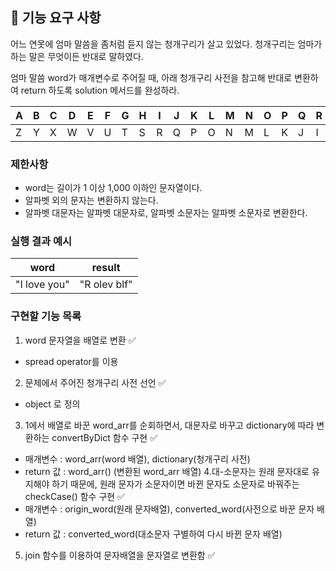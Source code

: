 ## 🚀 기능 요구 사항

어느 연못에 엄마 말씀을 좀처럼 듣지 않는 청개구리가 살고 있었다. 청개구리는 엄마가 하는 말은 무엇이든 반대로 말하였다.

엄마 말씀 word가 매개변수로 주어질 때, 아래 청개구리 사전을 참고해 반대로 변환하여 return 하도록 solution 메서드를 완성하라.

| A | B | C | D | E | F | G | H | I | J | K | L | M | N | O | P | Q | R | S | T | U | V | W | X | Y | Z |
| --- | --- | --- | --- | --- | --- | --- | --- | --- | --- | --- | --- | --- | --- | --- | --- | --- | --- | --- | --- | --- | --- | --- | --- | --- | --- |
| Z | Y | X | W | V | U | T | S | R | Q | P | O | N | M | L | K | J | I | H | G | F | E | D | C | B | A |

### 제한사항

- word는 길이가 1 이상 1,000 이하인 문자열이다.
- 알파벳 외의 문자는 변환하지 않는다.
- 알파벳 대문자는 알파벳 대문자로, 알파벳 소문자는 알파벳 소문자로 변환한다.

### 실행 결과 예시

| word | result |
| --- | --- |
| "I love you" | "R olev blf" |


### 구현할 기능 목록
1. word 문자열을 배열로 변환 :white_check_mark:
- spread operator를 이용
2. 문제에서 주어진 청개구리 사전 선언 :white_check_mark:
- object 로 정의
3. 1에서 배열로 바꾼 word_arr를 순회하면서, 대문자로 바꾸고 dictionary에 따라 변환하는 convertByDict 함수 구현 :white_check_mark:
- 매개변수 : word_arr(word 배열), dictionary(청개구리 사전)
- return 값 : word_arr() (변환된 word_arr 배열)
4.대-소문자는 원래 문자대로 유지해야 하기 때문에, 원래 문자가 소문자이면 바뀐 문자도 소문자로 바꿔주는 checkCase() 함수 구현 :white_check_mark:
- 매개변수 : origin_word(원래 문자배열), converted_word(사전으로 바꾼 문자 배열)
- return 값 : converted_word(대소문자 구별하여 다시 바뀐 문자 배열)
5. join 함수를 이용하여 문자배열을 문자열로 변환함 :white_check_mark:
